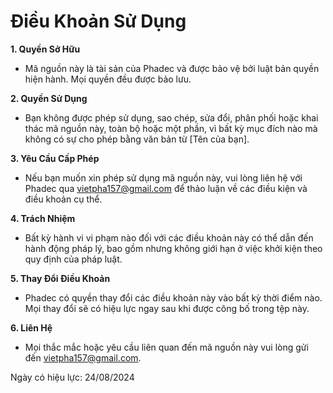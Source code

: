 # Điều Khoản Sử Dụng

**1. Quyền Sở Hữu**
- Mã nguồn này là tài sản của Phadec và được bảo vệ bởi luật bản quyền hiện hành. Mọi quyền đều được bảo lưu.

**2. Quyền Sử Dụng**
- Bạn không được phép sử dụng, sao chép, sửa đổi, phân phối hoặc khai thác mã nguồn này, toàn bộ hoặc một phần, vì bất kỳ mục đích nào mà không có sự cho phép bằng văn bản từ [Tên của bạn].

**3. Yêu Cầu Cấp Phép**
- Nếu bạn muốn xin phép sử dụng mã nguồn này, vui lòng liên hệ với Phadec qua vietpha157@gmail.com để thảo luận về các điều kiện và điều khoản cụ thể.

**4. Trách Nhiệm**
- Bất kỳ hành vi vi phạm nào đối với các điều khoản này có thể dẫn đến hành động pháp lý, bao gồm nhưng không giới hạn ở việc khởi kiện theo quy định của pháp luật.

**5. Thay Đổi Điều Khoản**
- Phadec có quyền thay đổi các điều khoản này vào bất kỳ thời điểm nào. Mọi thay đổi sẽ có hiệu lực ngay sau khi được công bố trong tệp này.

**6. Liên Hệ**
- Mọi thắc mắc hoặc yêu cầu liên quan đến mã nguồn này vui lòng gửi đến vietpha157@gmail.com.

Ngày có hiệu lực: 24/08/2024
